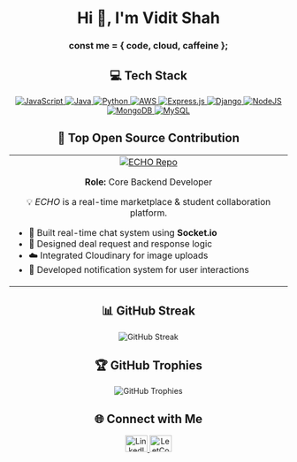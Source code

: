 <h1 align="center">Hi 👋, I'm Vidit Shah</h1>
<h3 align="center">const me = { code, cloud, caffeine };</h3>

<h2 align="center">💻 Tech Stack</h2>
<p align="center">
  <a href="https://developer.mozilla.org/en-US/docs/Web/JavaScript" target="_blank">
    <img src="https://img.shields.io/badge/javascript-%23323330.svg?style=for-the-badge&logo=javascript&logoColor=%23F7DF1E" alt="JavaScript" />
  </a>
  <a href="https://www.java.com/" target="_blank">
    <img src="https://img.shields.io/badge/java-%23ED8B00.svg?style=for-the-badge&logo=openjdk&logoColor=white" alt="Java" />
  </a>
  <a href="https://www.python.org/" target="_blank">
    <img src="https://img.shields.io/badge/python-3670A0?style=for-the-badge&logo=python&logoColor=ffdd54" alt="Python" />
  </a>
  <a href="https://aws.amazon.com/" target="_blank">
    <img src="https://img.shields.io/badge/AWS-%23FF9900.svg?style=for-the-badge&logo=amazon-aws&logoColor=white" alt="AWS" />
  </a>
  <a href="https://expressjs.com/" target="_blank">
    <img src="https://img.shields.io/badge/express.js-%23404d59.svg?style=for-the-badge&logo=express&logoColor=%2361DAFB" alt="Express.js" />
  </a>
  <a href="https://www.djangoproject.com/" target="_blank">
    <img src="https://img.shields.io/badge/django-%23092E20.svg?style=for-the-badge&logo=django&logoColor=white" alt="Django" />
  </a>
  <a href="https://nodejs.org/" target="_blank">
    <img src="https://img.shields.io/badge/node.js-6DA55F?style=for-the-badge&logo=node.js&logoColor=white" alt="NodeJS" />
  </a>
  <a href="https://www.mongodb.com/" target="_blank">
    <img src="https://img.shields.io/badge/MongoDB-%234ea94b.svg?style=for-the-badge&logo=mongodb&logoColor=white" alt="MongoDB" />
  </a>
  <a href="https://www.mysql.com/" target="_blank">
    <img src="https://img.shields.io/badge/mysql-4479A1.svg?style=for-the-badge&logo=mysql&logoColor=white" alt="MySQL" />
  </a>
</p>

<h2 align="center">🚀 Top Open Source Contribution</h2>

<table align="center">
  <tr>
    <td align="center" width="100%">
      <a href="https://github.com/bhandaridhyeyh/ECHO" target="_blank">
        <img src="https://github-readme-stats.vercel.app/api/pin/?username=bhandaridhyeyh&repo=ECHO&theme=radical" alt="ECHO Repo" />
      </a>
      <p><strong>Role:</strong> Core Backend Developer</p>
      <p>💡 <em>ECHO</em> is a real-time marketplace & student collaboration platform.</p>
      <ul align="left">
        <li>🔧 Built real-time chat system using <strong>Socket.io</strong></li>
        <li>🛒 Designed deal request and response logic</li>
        <li>☁️ Integrated Cloudinary for image uploads</li>
        <li>🔔 Developed notification system for user interactions</li>
      </ul>
    </td>
  </tr>
</table>

<h2 align="center">📊 GitHub Streak</h2>
<p align="center">
  <img src="https://nirzak-streak-stats.vercel.app/?user=vidit16sh&theme=dark&hide_border=true" alt="GitHub Streak" />
</p>

<h2 align="center">🏆 GitHub Trophies</h2>
<p align="center">
  <img src="https://github-profile-trophy.vercel.app/?username=vidit16sh&theme=radical&no-frame=true&no-bg=false&margin-w=4" alt="GitHub Trophies" />
</p>

<h2 align="center">🌐 Connect with Me</h2>
<p align="center">
  <a href="https://linkedin.com/in/vidit-shah-16devops" target="blank">
    <img src="https://raw.githubusercontent.com/rahuldkjain/github-profile-readme-generator/master/src/images/icons/Social/linked-in-alt.svg" alt="LinkedIn" height="30" width="40" />
  </a>
  <a href="https://www.leetcode.com/_viditsh" target="blank">
    <img src="https://raw.githubusercontent.com/rahuldkjain/github-profile-readme-generator/master/src/images/icons/Social/leet-code.svg" alt="LeetCode" height="30" width="40" />
  </a>
</p>

